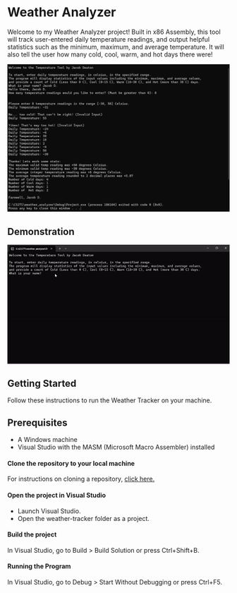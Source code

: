 # Weather Analyzer

Welcome to my Weather Analyzer project! Built in x86 Assembly, this tool will track user-entered daily temperature readings, and output helpful statistics such as the minimum, maximum, and average temperature. It will also tell the user how
many cold, cool, warm, and hot days there were!

![A Screenshot of the program after taking user temperature readings and running the calculations.](/weather_analyzer_screenshot.jpg)

## Demonstration
![A gif showing the program in action.](/weather_analyzer_demo.gif)

## Getting Started

Follow these instructions to run the Weather Tracker on your machine.
<br>

## Prerequisites
-	A Windows machine
-	Visual Studio with the MASM (Microsoft Macro Assembler) installed

#### Clone the repository to your local machine

For instructions on cloning a repository, [click here.](https://docs.github.com/en/repositories/creating-and-managing-repositories/cloning-a-repository)

#### Open the project in Visual Studio
-	Launch Visual Studio.
- Open the weather-tracker folder as a project.

#### Build the project
In Visual Studio, go to Build > Build Solution or press Ctrl+Shift+B.

#### Running the Program
In Visual Studio, go to Debug > Start Without Debugging or press Ctrl+F5.

<br>

